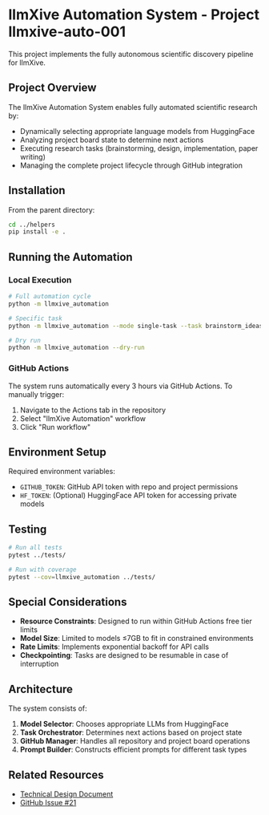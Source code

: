 # llmXive Automation System - Project llmxive-auto-001

This project implements the fully autonomous scientific discovery pipeline for llmXive.

## Project Overview

The llmXive Automation System enables fully automated scientific research by:
- Dynamically selecting appropriate language models from HuggingFace
- Analyzing project board state to determine next actions
- Executing research tasks (brainstorming, design, implementation, paper writing)
- Managing the complete project lifecycle through GitHub integration

## Installation

From the parent directory:

```bash
cd ../helpers
pip install -e .
```

## Running the Automation

### Local Execution

```bash
# Full automation cycle
python -m llmxive_automation

# Specific task
python -m llmxive_automation --mode single-task --task brainstorm_ideas

# Dry run
python -m llmxive_automation --dry-run
```

### GitHub Actions

The system runs automatically every 3 hours via GitHub Actions. To manually trigger:

1. Navigate to the Actions tab in the repository
2. Select "llmXive Automation" workflow
3. Click "Run workflow"

## Environment Setup

Required environment variables:
- `GITHUB_TOKEN`: GitHub API token with repo and project permissions
- `HF_TOKEN`: (Optional) HuggingFace API token for accessing private models

## Testing

```bash
# Run all tests
pytest ../tests/

# Run with coverage
pytest --cov=llmxive_automation ../tests/
```

## Special Considerations

- **Resource Constraints**: Designed to run within GitHub Actions free tier limits
- **Model Size**: Limited to models ≤7GB to fit in constrained environments
- **Rate Limits**: Implements exponential backoff for API calls
- **Checkpointing**: Tasks are designed to be resumable in case of interruption

## Architecture

The system consists of:
1. **Model Selector**: Chooses appropriate LLMs from HuggingFace
2. **Task Orchestrator**: Determines next actions based on project state
3. **GitHub Manager**: Handles all repository and project board operations
4. **Prompt Builder**: Constructs efficient prompts for different task types

## Related Resources

- [Technical Design Document](../../technical_design_documents/llmXive_automation/design.md)
- [GitHub Issue #21](https://github.com/ContextLab/llmXive/issues/21)